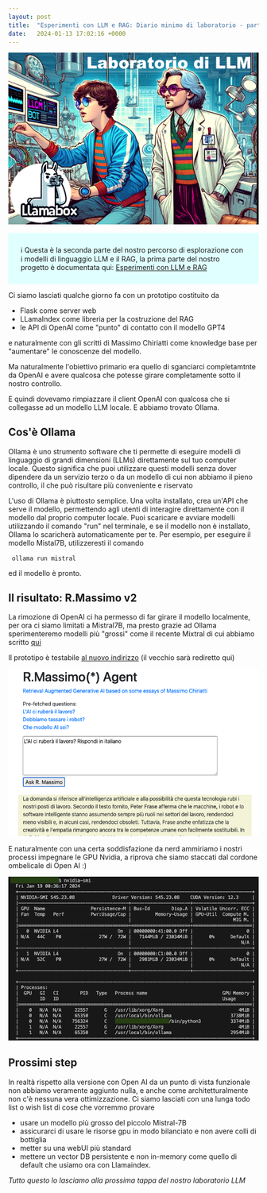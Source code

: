```yaml
---
layout: post
title:  "Esperimenti con LLM e RAG: Diario minimo di laboratorio - parte seconda"
date:   2024-01-13 17:02:16 +0000
---
```


![preview image](/images/diario-lab-1.png)

<style>
.info {
  background-color: lightcyan;
  padding: 25px;
}
</style>
<div class="info">
ℹ️ Questa è la seconda parte del nostro percorso di esplorazione con i modelli di 
linguaggio LLM e il RAG, la prima parte del nostro progetto è documentata qui:
<a href="/2023/12/28/Esperimenti-di-RAG-Diario.html">Esperimenti con LLM e RAG</a><br/>
</div>


Ci siamo lasciati qualche giorno fa con un prototipo costituito da

- Flask come server web
- LLamaIndex come libreria per la costruzione del RAG
- le API di OpenAI come "punto" di contatto con il modello GPT4

e naturalmente con gli scritti di Massimo Chiriatti come knowledge base per "aumentare" le conoscenze del modello.

Ma naturalmente l'obiettivo primario era quello di sganciarci completamtnte da OpenAI e avere qualcosa che potesse girare completamente sotto il nostro controllo.

E quindi dovevamo rimpiazzare il client OpenAI con qualcosa che si collegasse ad un modello LLM locale. E abbiamo trovato Ollama.


## Cos'è Ollama

Ollama è uno strumento software che ti permette di eseguire modelli di linguaggio di grandi dimensioni (LLMs) direttamente sul tuo computer locale. Questo significa che puoi utilizzare questi modelli senza dover dipendere da un servizio terzo o da un modello di cui non abbiamo il pieno controllo, il che può risultare più conveniente e riservato

L'uso di Ollama è piuttosto semplice. Una volta installato, crea un'API che serve il modello, permettendo agli utenti di interagire direttamente con il modello dal proprio computer locale. Puoi scaricare e avviare modelli utilizzando il comando "run" nel terminale, e se il modello non è installato, Ollama lo scaricherà automaticamente per te. Per esempio, per eseguire il modello Mistal7B, utilizzeresti il comando 

```
 ollama run mistral
```
ed il modello è pronto.

## Il risultato: R.Massimo v2

La rimozione di OpenAI ci ha permesso di far girare il modello localmente, per ora ci siamo limitati a Mistral7B, ma presto grazie ad Ollama sperimenteremo modelli più "grossi" come il recente Mixtral di cui abbiamo scritto [qui](/2024/01/09/mixtral-mixed-experts-model.html)


Il prototipo è testabile [al nuovo indirizzo](http://ai01.tech-isg.it/static/index.html#) (il vecchio sarà rediretto qui)

![screen shot of R.Massimo](/images/rmassimov2.png)

E naturalmente con una certa soddisfazione da nerd ammiriamo i nostri processi impegnare le GPU Nvidia, a riprova che siamo staccati dal cordone ombelicale di Open AI :)

![console di nvidia-smi](/images/nvidia-smi.png)

## Prossimi step

In realtà rispetto alla versione con Open AI da un punto di vista funzionale non abbiamo veramente aggiunto nulla, e anche come architetturalmente non c'è nessuna vera ottimizzazione. Ci siamo lasciati con una lunga todo list o wish list di cose che vorremmo provare

- usare un modello più grosso del piccolo Mistral-7B
- assicurarci di usare le risorse gpu in modo bilanciato e non avere colli di bottiglia
- metter su una webUI più standard
- mettere un vector DB persistente e non in-memory come quello di default che usiamo ora con Llamaindex.

*Tutto questo lo lasciamo alla prossima tappa del nostro laboratorio LLM*